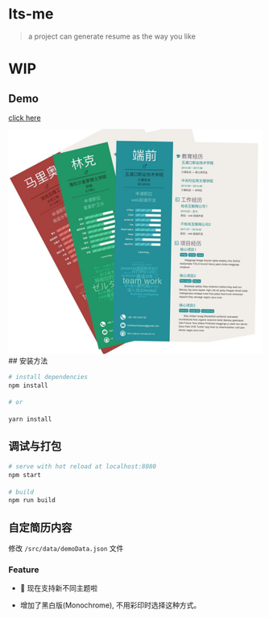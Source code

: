# Its-me

> a project can generate resume as the way you like

# WIP

## Demo

[click here](https://jeoy.github.io/its-me/)

<img src='./src/assets/themes.jpg' />
## 安装方法

```bash
# install dependencies
npm install

# or

yarn install

```

## 调试与打包

```bash
# serve with hot reload at localhost:8080
npm start

# build
npm run build
```

## 自定简历内容

修改 `/src/data/demoData.json` 文件

### Feature

-   🎨 现在支持新不同主题啦

-   增加了黑白版(Monochrome), 不用彩印时选择这种方式。
